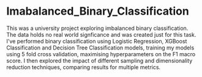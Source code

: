 # Imabalanced_Binary_Classification

This was a university project exploring imbalanced binary classification. The data holds no real world signficance and was created just for this task. I've performed binary classification using Logistic Regression, XGBoost Classification and Decision Tree Classification models, training my models using 5 fold cross validation, maximising hyperparameters on the F1 macro score. I then explored the impact of different sampling and dimensionality reduction techniques, comparing results for multiple metrics.
